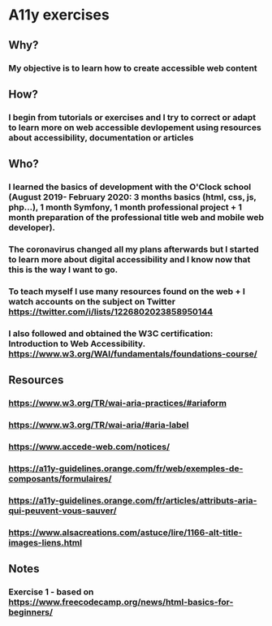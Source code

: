 # A11y exercises

## Why?
### My objective is to learn how to create accessible web content

## How?

### I begin from tutorials or exercises and I try to correct or adapt to learn more on web accessible devlopement using resources about accessibility, documentation or articles 

## Who?
### I learned the basics of development with the O'Clock school (August 2019- February 2020: 3 months basics (html, css, js, php...), 1 month Symfony, 1 month professional project + 1 month preparation of the professional title web and mobile web developer).

### The coronavirus changed all my plans afterwards but I started to learn more about digital accessibility and I know now that this is the way I want to go. 

### To teach myself I use many resources found on the web + I watch accounts on the subject on Twitter https://twitter.com/i/lists/1226802023858950144

### I also followed and obtained the W3C certification: Introduction to Web Accessibility. https://www.w3.org/WAI/fundamentals/foundations-course/



## Resources
### https://www.w3.org/TR/wai-aria-practices/#ariaform
### https://www.w3.org/TR/wai-aria/#aria-label
### https://www.accede-web.com/notices/ 
### https://a11y-guidelines.orange.com/fr/web/exemples-de-composants/formulaires/ 
### https://a11y-guidelines.orange.com/fr/articles/attributs-aria-qui-peuvent-vous-sauver/
### https://www.alsacreations.com/astuce/lire/1166-alt-title-images-liens.html


## Notes
### Exercise 1 -  based on https://www.freecodecamp.org/news/html-basics-for-beginners/
